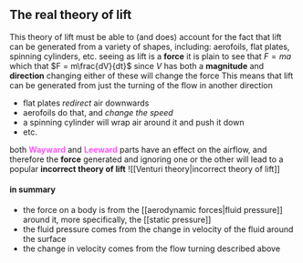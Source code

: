 ## The real theory of lift
This theory of lift must be able to (and does) account for the fact that lift can be generated from a variety of shapes, including: aerofoils, flat plates, spinning cylinders, etc.
seeing as lift is a **force** it is plain to see that $F = ma$ which that $F = m\frac{dV}{dt}$ 
since $V$ has both a **magnitude** and **direction** changing either of these will change the force
This means that lift can be generated from just the turning of the flow in another direction
- flat plates *redirect* air downwards
- aerofoils do that, and *change the speed*
- a spinning cylinder will wrap air around it and push it down
- etc.

both <span STYLE="color:#f859f3;font-weight:bold" title = "the forward facing part of the moving object">Wayward</span> and <span STYLE="color:#f859f3;font-weight:bold" title = "the rearward facing part of the moving object">Leeward</span> parts have an effect on the airflow, and therefore the **force** generated and ignoring one or the other will lead to a popular **incorrect theory of lift** 
![[Venturi theory|incorrect theory of lift]]
#### in summary
- the force on a body is from the [[aerodynamic forces|fluid pressure]] around it, more specifically, the [[static pressure]]
- the fluid pressure comes from the change in velocity of the fluid around the surface
- the change in velocity comes from the flow turning described above